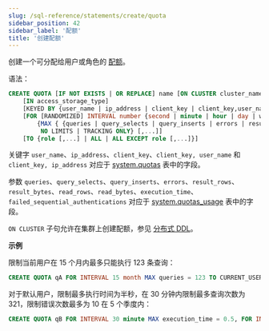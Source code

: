 ```yaml
---
slug: /sql-reference/statements/create/quota
sidebar_position: 42
sidebar_label: '配额'
title: '创建配额'
---
```


创建一个可分配给用户或角色的 [配额](../../../guides/sre/user-management/index.md#quotas-management)。

语法：

``` sql
CREATE QUOTA [IF NOT EXISTS | OR REPLACE] name [ON CLUSTER cluster_name]
    [IN access_storage_type]
    [KEYED BY {user_name | ip_address | client_key | client_key,user_name | client_key,ip_address} | NOT KEYED]
    [FOR [RANDOMIZED] INTERVAL number {second | minute | hour | day | week | month | quarter | year}
        {MAX { {queries | query_selects | query_inserts | errors | result_rows | result_bytes | read_rows | read_bytes | execution_time} = number } [,...] |
         NO LIMITS | TRACKING ONLY} [,...]]
    [TO {role [,...] | ALL | ALL EXCEPT role [,...]}]
```

关键字 `user_name`、`ip_address`、`client_key`、`client_key, user_name` 和 `client_key, ip_address` 对应于 [system.quotas](../../../operations/system-tables/quotas.md) 表中的字段。

参数 `queries`、`query_selects`、`query_inserts`、`errors`、`result_rows`、`result_bytes`、`read_rows`、`read_bytes`、`execution_time`、`failed_sequential_authentications` 对应于 [system.quotas_usage](../../../operations/system-tables/quotas_usage.md) 表中的字段。

`ON CLUSTER` 子句允许在集群上创建配额，参见 [分布式 DDL](../../../sql-reference/distributed-ddl.md)。

**示例**

限制当前用户在 15 个月内最多只能执行 123 条查询：

``` sql
CREATE QUOTA qA FOR INTERVAL 15 month MAX queries = 123 TO CURRENT_USER;
```

对于默认用户，限制最多执行时间为半秒，在 30 分钟内限制最多查询次数为 321，限制错误次数最多为 10 在 5 个季度内：

``` sql
CREATE QUOTA qB FOR INTERVAL 30 minute MAX execution_time = 0.5, FOR INTERVAL 5 quarter MAX queries = 321, errors = 10 TO default;
```
